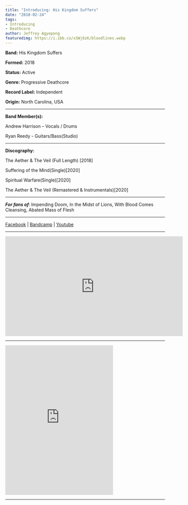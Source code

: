 ```yaml
---
title: "Introducing: His Kingdom Suffers"
date: "2018-02-24"
tags:
- Introducing
- Deathcore
author: Jeffrey Agyepong
featuredimg: https://i.ibb.co/xSWj6zK/bloodlines.webp
---
```


**Band:** His Kingdom Suffers

**Formed:** 2018

**Status:** Active

**Genre:** Progressive Deathcore

**Record Label:** Independent

**Origin:** North Carolina, USA

<hr>

**Band Member(s):**


Andrew Harrison – Vocals / Drums

Ryan Reedy - Guitars/Bass(Studio)

<hr>

**Discography:**


The Aether & The Veil (Full Length) [2018]

Suffering of the Mind(Single)[2020]

Spiritual Warfare(Single)[2020]

The Aether & The Veil (Remastered & Instrumentals)[2020]

<hr>

_**For fans of**_: Impending Doom, In the Midst of Lions, With Blood Comes Cleansing, Abated Mass of Flesh


<hr>

[Facebook]() | [Bandcamp]() | [Youtube]()

<hr>
<div class="video-container"><iframe src="https://www.youtube.com/embed/rsC95fTHczU" width="560" height="315" frameborder="0"></iframe></div>



<hr>

<iframe style="border: 0; width: 340px; height: 472px;" src="https://bandcamp.com/EmbeddedPlayer/album=491218250/size=large/bgcol=ffffff/linkcol=0687f5/artwork=small/transparent=true/" seamless><a href="https://hiskingdomsuffers1.bandcamp.com/album/the-aether-the-veil-remastered-instrumentals-2">The Aether &amp; The Veil (Remastered &amp; Instrumentals) by His Kingdom Suffers</a></iframe>

<hr>

